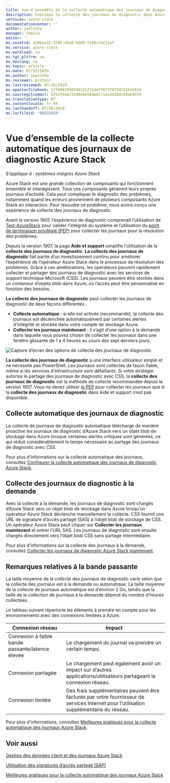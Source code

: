 ```yaml
---
title: Vue d’ensemble de la collecte automatique des journaux de diagnostic Azure Stack | Microsoft Docs
description: Explique la collecte des journaux de diagnostic dans Azure Stack Aide et support, y compris la collecte automatique et à la demande des journaux.
services: azure-stack
documentationcenter: ''
author: justinha
manager: femila
editor: ''
ms.assetid: a20bea32-3705-45e8-9168-f198cfac51af
ms.service: azure-stack
ms.workload: na
ms.tgt_pltfrm: na
ms.devlang: na
ms.topic: article
ms.date: 07/25/2019
ms.author: justinha
ms.reviewer: prchint
ms.lastreviewed: 07/25/2019
ms.openlocfilehash: 17f68039382453312114dff8737072d1515a583d
ms.sourcegitcommit: b752f4e6733d9ebe56dbd171a14528dcb9a693fd
ms.translationtype: HT
ms.contentlocale: fr-FR
ms.lasthandoff: 07/26/2019
ms.locfileid: "68522010"
---
```

# <a name="overview-of-azure-stack-diagnostic-log-collection"></a>Vue d’ensemble de la collecte automatique des journaux de diagnostic Azure Stack 

*S’applique à : systèmes intégrés Azure Stack*

Azure Stack est une grande collection de composants qui fonctionnent ensemble et interagissent. Tous ces composants génèrent leurs propres journaux d’activité. Cela peut compliquer le diagnostic des problèmes, notamment quand les erreurs proviennent de plusieurs composants Azure Stack en interaction. Pour résoudre ce problème, nous avons conçu une expérience de collecte des journaux de diagnostic. 

Avant la version 1907, l’expérience de diagnostic comprenait l’utilisation de [Test-AzureStack](azure-stack-diagnostic-test.md) pour valider l’intégrité du système et l’utilisation du [point de terminaison privilégié (PEP)](azure-stack-configure-on-demand-diagnostic-log-collection.md#using-pep) pour collecter les journaux pour la résolution des problèmes. 

Depuis la version 1907, la page **Aide et support** simplifie l’utilisation de la **collecte des journaux de diagnostic**. 
**La collecte des journaux de diagnostic** fait partie d’un investissement continu pour améliorer l’expérience de l’opérateur Azure Stack dans le processus de résolution des problèmes. Grâce à ces améliorations, les opérateurs peuvent rapidement collecter et partager des journaux de diagnostic avec les services de support technique Microsoft (CSS). Les journaux peuvent être stockés dans un conteneur d’objets blob dans Azure, où l’accès peut être personnalisé en fonction des besoins.    
   
**La collecte des journaux de diagnostic** peut collecter les journaux de diagnostic de deux façons différentes :

- **Collecte automatique** : si elle est activée (recommandé), la collecte des journaux est déclenchée automatiquement par certaines alertes d’intégrité et stockée dans votre compte de stockage Azure.
- **Collecter les journaux maintenant** : il s’agit d’une option à la demande dans laquelle vous pouvez choisir de collecter les journaux dans une fenêtre glissante de 1 à 4 heures au cours des sept derniers jours.

![Capture d’écran des options de collecte des journaux de diagnostic](media/azure-stack-automatic-log-collection/azure-stack-log-collection-overview.png)

**La collecte des journaux de diagnostic** a une interface utilisateur simple et ne nécessite pas PowerShell. Les journaux sont collectés de façon fiable, même si les services d’infrastructure sont défaillants.
Si votre stratégie autorise le partage des journaux de diagnostic avec CSS, la **collecte des journaux de diagnostic** est la méthode de collecte recommandée depuis la version 1907. Vous ne devez utiliser [le PEP](azure-stack-configure-on-demand-diagnostic-log-collection.md#using-pep) pour collecter les journaux que si la **collecte des journaux de diagnostic** dans Aide et support n’est pas disponible.

## <a name="automatic-diagnostic-log-collection"></a>Collecte automatique des journaux de diagnostic 

La collecte de journaux de diagnostic automatique télécharge de manière proactive les journaux de diagnostic d’Azure Stack vers un objet blob de stockage dans Azure lorsque certaines alertes critiques sont générées, ce qui réduit considérablement le temps nécessaire au partage des journaux de diagnostic avec CSS.

Pour plus d’informations sur la collecte automatique des journaux, consultez [Configurer la collecte automatique des journaux de diagnostic Azure Stack](azure-stack-configure-automatic-diagnostic-log-collection.md).

## <a name="on-demand-diagnostic-log-collection"></a>Collecte des journaux de diagnostic à la demande

Avec la collecte à la demande, les journaux de diagnostic sont chargés d’Azure Stack vers un objet blob de stockage dans Azure lorsqu’un opérateur Azure Stack déclenche manuellement la collecte.
CSS fournit une URL de signature d’accès partagé (SAS) à l’objet blob de stockage de CSS. Un opérateur Azure Stack peut cliquer sur **Collecter les journaux maintenant** et entrer l’URL SAS. Les journaux de diagnostic sont ensuite chargés directement vers l’objet blob CSS sans partage intermédiaire. 

Pour plus d’informations sur la collecte des journaux à la demande, consultez [Collecter les journaux de diagnostic Azure Stack maintenant](azure-stack-configure-on-demand-diagnostic-log-collection.md).

## <a name="bandwidth-considerations"></a>Remarques relatives à la bande passante

La taille moyenne de la collecte des journaux de diagnostic varie selon que la collecte des journaux est à la demande ou automatique. La taille moyenne de la collecte de journaux automatique est d’environ 2 Go, tandis que la taille de la collection de journaux à la demande dépend du nombre d’heures collectées. 

Le tableau suivant répertorie les éléments à prendre en compte pour les environnements avec des connexions limitées à Azure.

| Connexion réseau | Impact |
|--------------------|--------|
| Connexion à faible bande passante/latence élevée | Le chargement du journal va prendre un certain temps. | 
| Connexion partagée | Le chargement peut également avoir un impact sur d’autres applications/utilisateurs partageant la connexion réseau. |
| Connexion limitée | Des frais supplémentaires peuvent être facturés par votre fournisseur de services Internet pour l’utilisation supplémentaire du réseau. |

Pour plus d’informations, consultez [Meilleures pratiques pour la collecte automatique des journaux Azure Stack](azure-stack-best-practices-automatic-diagnostic-log-collection.md).

## <a name="see-also"></a>Voir aussi

[Gestion des données client et des journaux Azure Stack](https://docs.microsoft.com/azure-stack/operator/azure-stack-data-collection)

[Utilisation des signatures d’accès partagé (SAP)](https://docs.microsoft.com/azure/storage/common/storage-dotnet-shared-access-signature-part-1)

[Meilleures pratiques pour la collecte automatique des journaux Azure Stack](azure-stack-best-practices-automatic-diagnostic-log-collection.md)
